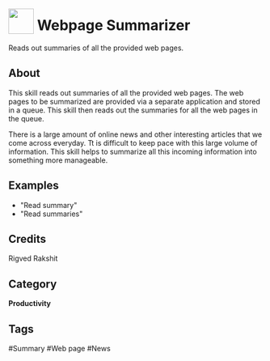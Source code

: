# <img src="https://raw.githack.com/FortAwesome/Font-Awesome/master/svgs/solid/newspaper.svg" card_color="#2C3E50" width="50" height="50" style="vertical-align:bottom"/> Webpage Summarizer
Reads out summaries of all the provided web pages.

## About
This skill reads out summaries of all the provided web pages. The web pages to be summarized are provided via a separate application and stored in a queue. This skill then reads out the summaries for all the web pages in the queue.

There is a large amount of online news and other interesting articles that we come across everyday. Tt is difficult to keep pace with this large volume of information. This skill helps to summarize all this incoming information into something more manageable.

## Examples
* "Read summary"
* "Read summaries"

## Credits
Rigved Rakshit

## Category
**Productivity**

## Tags
#Summary
#Web page
#News

